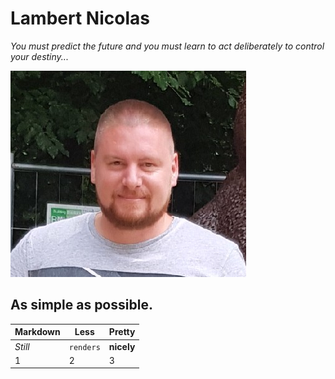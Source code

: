 # Lambert Nicolas #

*You must predict the future and you must learn to act deliberately to control your destiny...*

![This is an image](photo.jpeg)

## As simple as possible.

Markdown | Less | Pretty
--- | --- | ---
*Still* | `renders` | **nicely**
1 | 2 | 3
